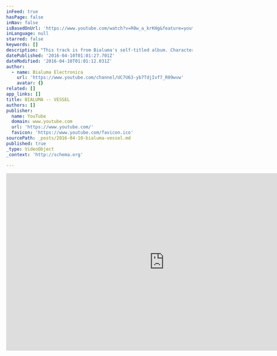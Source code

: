 ```yaml
---
inFeed: true
hasPage: false
inNav: false
isBasedOnUrl: 'https://www.youtube.com/watch?v=R0w_a_krKHg&feature=youtu.be'
inLanguage: null
starred: false
keywords: []
description: "This track is from Bialuma's self-titled album. Characterized as drone ambient. https://bialuma.bandcamp.com/ soundcloud.com/bialuma"
datePublished: '2016-04-10T01:01:27.701Z'
dateModified: '2016-04-10T01:01:12.031Z'
author:
  - name: Bialuma Electronica
    url: 'https://www.youtube.com/channel/UC7U63-yb7TdjIvf7_R09wvw'
    avatar: {}
related: []
app_links: []
title: BIALUMA -- VESSEL
authors: []
publisher:
  name: YouTube
  domain: www.youtube.com
  url: 'https://www.youtube.com/'
  favicon: 'https://www.youtube.com/favicon.ico'
sourcePath: _posts/2016-04-10-bialuma-vessel.md
published: true
_type: VideoObject
_context: 'http://schema.org'

---
```

<iframe src="https://cdn.embedly.com/widgets/media.html?src=https%3A%2F%2Fwww.youtube.com%2Fembed%2FR0w_a_krKHg%3Ffeature%3Doembed&amp;url=https%3A%2F%2Fwww.youtube.com%2Fwatch%3Fv%3DR0w_a_krKHg%26feature%3Dyoutu.be&amp;image=https%3A%2F%2Fi.ytimg.com%2Fvi%2FR0w_a_krKHg%2Fhqdefault.jpg&amp;key=b7d04c9b404c499eba89ee7072e1c4f7&amp;type=text%2Fhtml&amp;schema=youtube" width="854" height="480" scrolling="no" frameborder="0" allowfullscreen="allowfullscreen" style=""></iframe>